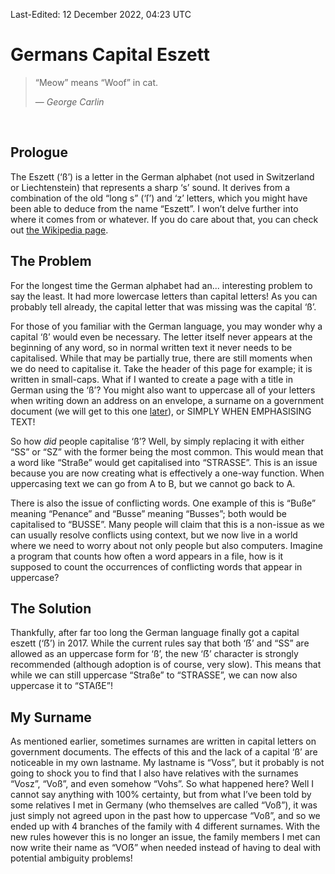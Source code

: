 Last-Edited: 12 December 2022, 04:23 UTC

# Germans Capital Eszett

> “Meow” means “Woof” in cat.
>
> — _George Carlin_

<br />

## Prologue

The Eszett (‘ß’) is a letter in the German alphabet (not used in Switzerland or
Liechtenstein) that represents a sharp ‘s’ sound.  It derives from a combination
of the old “long s” (‘ſ’) and ‘z’ letters, which you might have been able to
deduce from the name “Eszett”.  I won’t delve further into where it comes from
or whatever.  If you do care about that, you can check out [the Wikipedia
page][1].

## The Problem

For the longest time the German alphabet had an... interesting problem to say
the least.  It had more lowercase letters than capital letters!  As you can
probably tell already, the capital letter that was missing was the capital ‘ß’.

For those of you familiar with the German language, you may wonder why a capital
‘ß’ would even be necessary.  The letter itself never appears at the beginning
of any word, so in normal written text it never needs to be capitalised.  While
that may be partially true, there are still moments when we do need to
capitalise it.  Take the header of this page for example; it is written in
small-caps.  What if I wanted to create a page with a title in German using the
‘ß’?  You might also want to uppercase all of your letters when writing down an
address on an envelope, a surname on a government document (we will get to this
one [later](#my-surname)), or SIMPLY WHEN EMPHASISING TEXT!

So how _did_ people capitalise ‘ß’?  Well, by simply replacing it with either
“SS” or “SZ” with the former being the most common.  This would mean that a word
like “Straße” would get capitalised into “STRASSE”.  This is an issue because you
are now creating what is effectively a one-way function.  When uppercasing text
we can go from A to B, but we cannot go back to A.

There is also the issue of conflicting words.  One example of this is “Buße”
meaning “Penance” and “Busse” meaning “Busses”; both would be capitalised to
“BUSSE”.  Many people will claim that this is a non-issue as we can usually
resolve conflicts using context, but we now live in a world where we need to
worry about not only people but also computers. Imagine a program that counts
how often a word appears in a file, how is it supposed to count the occurrences
of conflicting words that appear in uppercase?

## The Solution

Thankfully, after far too long the German language finally got a capital eszett
(‘ẞ’) in 2017.  While the current rules say that both ‘ẞ’ and “SS” are allowed
as an uppercase form for ‘ß’, the new ‘ẞ’ character is strongly recommended
(although adoption is of course, very slow).  This means that while we can still
uppercase “Straße” to “STRASSE”, we can now also uppercase it to “STAẞE”!

## My Surname

As mentioned earlier, sometimes surnames are written in capital letters on
government documents.  The effects of this and the lack of a capital ‘ß’ are
noticeable in my own lastname.  My lastname is “Voss”, but it probably is not
going to shock you to find that I also have relatives with the surnames “Vosz”,
“Voß”, and even somehow “Vohs”.  So what happened here?  Well I cannot say
anything with 100% certainty, but from what I’ve been told by some relatives I
met in Germany (who themselves are called “Voß”), it was just simply not agreed
upon in the past how to uppercase “Voß”, and so we ended up with 4 branches of
the family with 4 different surnames.  With the new rules however this is no
longer an issue, the family members I met can now write their name as “VOẞ” when
needed instead of having to deal with potential ambiguity problems!

[1]: https://en.wikipedia.org/wiki/%C3%9F
